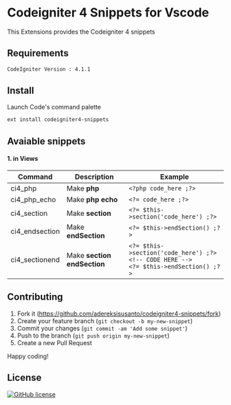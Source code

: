 # Codeigniter 4 Snippets for Vscode

This Extensions provides the Codeigniter 4 snippets

## Requirements

```bash
CodeIgniter Version : 4.1.1
```

## Install

Launch Code's command palette

```bash
ext install codeigniter4-snippets
```

## Avaiable snippets

#### 1. in Views

| Command        | Description                    | Example                                                                                        |
| -------------- | ------------------------------ | ---------------------------------------------------------------------------------------------- |
| ci4_php        | Make <b>php</b>                | `<?php code_here ;?> `                                                                         |
| ci4_php_echo   | Make <b>php echo</b>           | `<?= code_here ;?> `                                                                           |
| ci4_section    | Make <b>section</b>            | `<?= $this->section('code_here') ;?>`                                                          |
| ci4_endsection | Make <b>endSection</b>         | `<?= $this->endSection() ;?>`                                                                  |
| ci4_sectionend | Make <b>section endSection</b> | `<?= $this->section('code_here') ;?>`<br>`<!-- CODE HERE -->`<br>`<?= $this->endSection() ;?>` |

## Contributing

1. Fork it (<https://github.com/adereksisusanto/codeigniter4-snippets/fork>)
2. Create your feature branch (`git checkout -b my-new-snippet`)
3. Commit your changes (`git commit -am 'Add some snippet'`)
4. Push to the branch (`git push origin my-new-snippet`)
5. Create a new Pull Request

Happy coding!

## License

[![GitHub license](https://img.shields.io/github/license/adereksisusanto/codeigniter4-snippets.svg)](https://github.com/adereksisusanto/codeigniter4-snippets)
